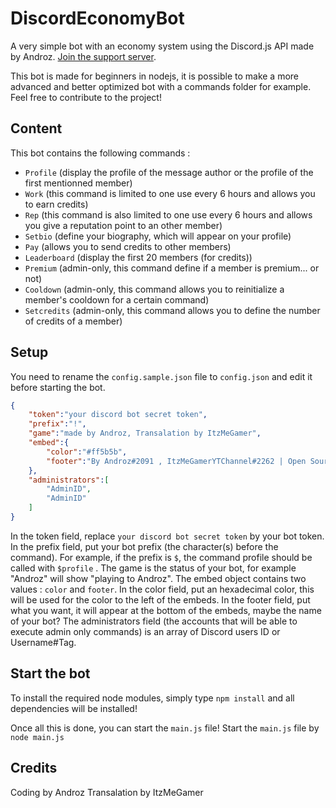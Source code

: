 # DiscordEconomyBot

A very simple bot with an economy system using the Discord.js API made by Androz. [Join the support server](https://discord.gg/sSfQ7uW).

This bot is made for beginners in nodejs, it is possible to make a more advanced and better optimized bot with a commands folder for example. Feel free to contribute to the project!

## Content

This bot contains the following commands :

*   `Profile` (display the profile of the message author or the profile of the first mentionned member)
*   `Work` (this command is limited to one use every 6 hours and allows you to earn credits)
*   `Rep` (this command is also limited to one use every 6 hours and allows you give a reputation point to an other member)
*   `Setbio` (define your biography, which will appear on your profile)
*   `Pay` (allows you to send credits to other members)
*   `Leaderboard` (display the first 20 members (for credits))
*   `Premium` (admin-only, this command define if a member is premium... or not)
*   `Cooldown` (admin-only, this command allows you to reinitialize a member's cooldown for a certain command)
*   `Setcredits` (admin-only, this command allows you to define the number of credits of a member)


## Setup

You need to rename the `config.sample.json` file to `config.json` and edit it before starting the bot.

```Json
{
    "token":"your discord bot secret token",
    "prefix":"!",
    "game":"made by Androz, Transalation by ItzMeGamer",
    "embed":{
        "color":"#ff5b5b",
        "footer":"By Androz#2091 , 𝙸𝚝𝚣𝙼𝚎𝙶𝚊𝚖𝚎𝚛𝚈𝚃𝙲𝚑𝚊𝚗𝚗𝚎𝚕#2262 | Open Source DiscordBot"
    },
    "administrators":[
        "AdminID",
        "AdminID"
    ]
}

```

In the token field, replace `your discord bot secret token` by your bot token.
In the prefix field, put your bot prefix (the character(s) before the command). For example, if the prefix is `$`, the command profile should be called with `$profile` .
The game is the status of your bot, for example "Androz" will show "playing to Androz".
The embed object contains two values : `color` and `footer`.
In the color field, put an hexadecimal color, this will be used for the color to the left of the embeds.
In the footer field, put what you want, it will appear at the bottom of the embeds, maybe the name of your bot?
The administrators field (the accounts that will be able to execute admin only commands) is an array of Discord users ID or Username#Tag.

## Start the bot

To install the required node modules, simply type `npm install` and all dependencies will be installed!

Once all this is done, you can start the `main.js` file!
Start the `main.js` file by `node main.js`

## Credits

Coding by Androz
Transalation by ItzMeGamer